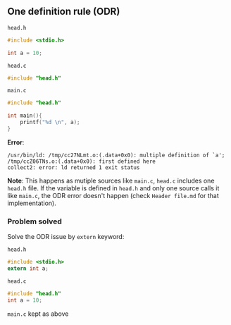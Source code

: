 ## One definition rule (ODR)

``head.h``

```c
#include <stdio.h>

int a = 10;
```
``head.c``
```c
#include "head.h"
```

``main.c``

```c
#include "head.h"

int main(){
	printf("%d \n", a);
}
```

**Error**: 

```
/usr/bin/ld: /tmp/cc27NLmt.o:(.data+0x0): multiple definition of `a'; /tmp/ccZ06TNs.o:(.data+0x0): first defined here
collect2: error: ld returned 1 exit status
```
**Note**: This happens as mutiple sources like ``main.c``, ``head.c`` includes one ``head.h`` file. If the variable is defined in ``head.h`` and only one source calls it like ``main.c``, the ODR error doesn't happen (check ``Header file.md`` for that implementation).

### Problem solved

Solve the ODR issue by ``extern`` keyword:

``head.h``

```c
#include <stdio.h>
extern int a;
```
``head.c``
```c
#include "head.h"
int a = 10;
```
``main.c`` kept as above
